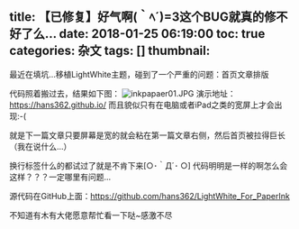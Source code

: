title: 【已修复】好气啊(｀ﾍ´)=3这个BUG就真的修不好了么...
date: 2018-01-25 06:19:00
toc: true
categories: 杂文
tags: []
thumbnail: 
---
最近在填坑...移植LightWhite主题，碰到了一个严重的问题：首页文章排版

代码照着搬过去，结果如下图：
![inkpapaer01.JPG][1]
演示地址：https://hans362.github.io/
而且貌似只有在电脑或者iPad之类的宽屏上才会出现:-(

就是下一篇文章只要屏幕是宽的就会粘在第一篇文章右侧，然后首页被拉得巨长（我在说什么...）

换行标签什么的都试过了就是不肯下来[○･｀Д´･ ○]
代码明明是一样的啊怎么会这样？？？一定哪里有问题...

源代码在GitHub上面：https://github.com/hans362/LightWhite_For_PaperInk

不知道有木有大佬愿意帮忙看一下哒~感激不尽

  [1]: https://blog.hans362.cn/usr/uploads/2018/01/3032131438.jpg!webp_1920w